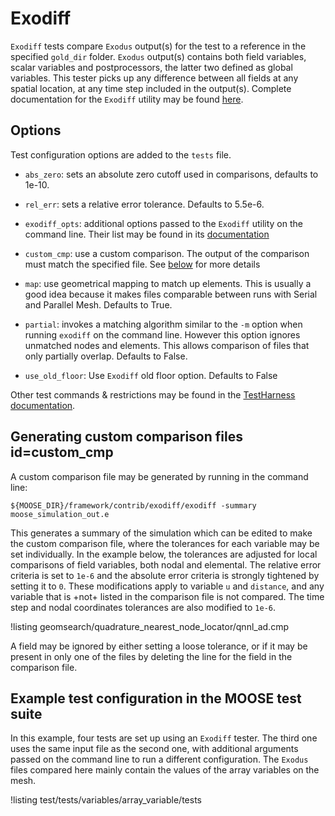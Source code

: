 # Exodiff

`Exodiff` tests compare `Exodus` output(s) for the test to a reference in the specified
`gold_dir` folder. `Exodus` output(s) contains both field variables, scalar variables and postprocessors,
the latter two defined as global variables. This tester picks up any difference between
all fields at any spatial location, at any time step included in the output(s).
Complete documentation for the `Exodiff` utility may be found [here](https://sandialabs.github.io/seacas-docs/sphinx/html/index.html#exodiff).

## Options

Test configuration options are added to the `tests` file.

- `abs_zero`: sets an absolute zero cutoff used in comparisons, defaults to 1e-10.

- `rel_err`: sets a relative error tolerance. Defaults to 5.5e-6.

- `exodiff_opts`: additional options passed to the `Exodiff` utility on the command line. Their list
  may be found in its [documentation](https://sandialabs.github.io/seacas-docs/sphinx/html/index.html#exodiff)

- `custom_cmp`: use a custom comparison. The output of the comparison
  must match the specified file. See [below](#custom_cmp) for more details

- `map`: use geometrical mapping to match up elements. This is usually a good idea because it makes files comparable between runs with Serial and Parallel Mesh. Defaults to True.

- `partial`: invokes a matching algorithm similar to the `-m` option when running `exodiff` on the command line.
             However this option ignores unmatched nodes and elements.  This allows
             comparison of files that only partially overlap. Defaults to False.

- `use_old_floor`: Use `Exodiff` old floor option. Defaults to False


Other test commands & restrictions may be found in the [TestHarness documentation](TestHarness.md).

## Generating custom comparison files id=custom_cmp

A custom comparison file may be generated by running in the command line:

```
${MOOSE_DIR}/framework/contrib/exodiff/exodiff -summary moose_simulation_out.e
```

This generates a summary of the simulation which can be edited to make the
custom comparison file, where the tolerances for each variable may be set individually.
In the example below, the tolerances are adjusted for local comparisons of field variables,
both nodal and elemental. The relative error criteria is set to `1e-6` and the absolute
error criteria is strongly tightened by setting it to `0`. These modifications apply to variable `u` and `distance`,
and any variable that is +not+ listed in the comparison file is not compared.
The time step and nodal coordinates tolerances are also modified to `1e-6`.

!listing geomsearch/quadrature_nearest_node_locator/qnnl_ad.cmp

A field may be ignored by either setting a loose tolerance, or if it may be present
in only one of the files by deleting the line for the field in the comparison file.

## Example test configuration in the MOOSE test suite

In this example, four tests are set up using an `Exodiff` tester. The third one uses the same input file
as the second one, with additional arguments passed on the command line to run a different configuration.
The `Exodus` files compared here mainly contain the values of the array variables on the mesh.

!listing test/tests/variables/array_variable/tests
